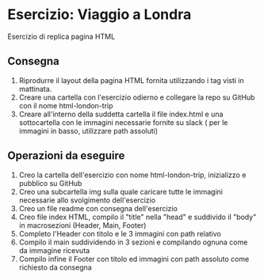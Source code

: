 Esercizio: Viaggio a Londra
===

Esercizio di replica pagina HTML

## Consegna
1. Riprodurre il layout della pagina HTML fornita utilizzando i tag visti in mattinata.
1. Creare una cartella con l'esercizio odierno e collegare la repo su GitHub con il nome html-london-trip
1. Creare all'interno della suddetta cartella il file index.html e una sottocartella con le immagini necessarie fornite su slack ( per le immagini in basso, utilizzare path assoluti)


## Operazioni da eseguire
1. Creo la cartella dell'esercizio con nome html-london-trip, inizializzo e pubblico su GitHub
1. Creo una subcartella img sulla quale caricare tutte le immagini necessarie allo svolgimento dell'esercizio
1. Creo un file readme con consegna dell'esercizio
1. Creo file index HTML, compilo il "title" nella "head"  e suddivido il "body" in macrosezioni (Header, Main, Footer)
1. Completo l'Header con titolo e le 3 immagini con path relativo
1. Compilo il main suddividendo in 3 sezioni e compilando ognuna come da immagine ricevuta
1. Compilo infine il Footer con titolo ed immagini con path assoluto come richiesto da consegna
